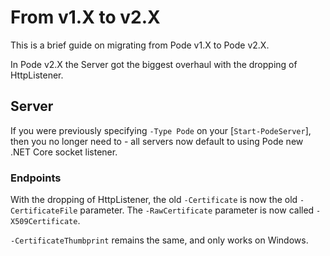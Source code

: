 # From v1.X to v2.X

This is a brief guide on migrating from Pode v1.X to Pode v2.X.

In Pode v2.X the Server got the biggest overhaul with the dropping of HttpListener.

## Server

If you were previously specifying `-Type Pode` on your [`Start-PodeServer`], then you no longer need to - all servers now default to using Pode new .NET Core socket listener.

### Endpoints

With the dropping of HttpListener, the old `-Certificate` is now the old `-CertificateFile` parameter. The `-RawCertificate` parameter is now called `-X509Certificate`.

`-CertificateThumbprint` remains the same, and only works on Windows.
